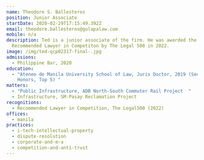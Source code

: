 ```yaml
---
name: Theodore S. Ballesteros
position: Junior Associate
startDate: 2020-02-29T17:15:49.392Z
email: theodore.ballesteros@gulapalaw.com
mobile: n/a
description: Ted is a junior associate of the firm. He was awarded the
  Recommended Lawyer in Competiton by The Legal 500 in 2022.
image: /img/ted-qcp02317-final-.jpg
admissions:
  - Philippine Bar, 2020
education:
  - "Ateneo de Manila University School of Law, Juris Doctor, 2019 (Second
    Honors, Top 5) "
matters:
  - "Public Infrastructure, ADB North-South Commuter Rail Project  "
  - Infrastructure, SM-Pasay Reclamation Project
recognitions:
  - Recommended Lawyer in Competition, The Legal500 (2022)
offices:
  - manila
practices:
  - i-tech-intellectual-property
  - dispute-resolution
  - corporate-and-m-a
  - competition-and-anti-trust
---
```

